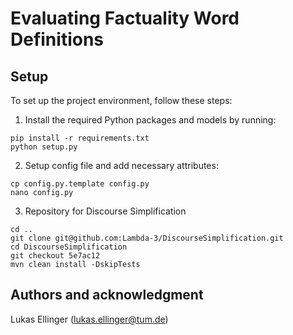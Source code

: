 # Evaluating Factuality Word Definitions

## Setup

To set up the project environment, follow these steps:

1. Install the required Python packages and models by running:
```
pip install -r requirements.txt
python setup.py
```
2. Setup config file and add necessary attributes:
```
cp config.py.template config.py
nano config.py
```

3. Repository for Discourse Simplification
```
cd ..
git clone git@github.com:Lambda-3/DiscourseSimplification.git
cd DiscourseSimplification
git checkout 5e7ac12
mvn clean install -DskipTests
```

## Authors and acknowledgment
Lukas Ellinger (lukas.ellinger@tum.de)